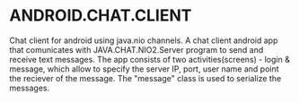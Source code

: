 # ANDROID.CHAT.CLIENT
Chat client for android using java.nio channels.
A chat client android app that comunicates with JAVA.CHAT.NIO2.Server program to send and receive text messages.
The app consists of two activities(screens) - login & message, which allow to specify the server IP, port,
user name and point the reciever of the message. The "message" class is used to serialize the messages. 
